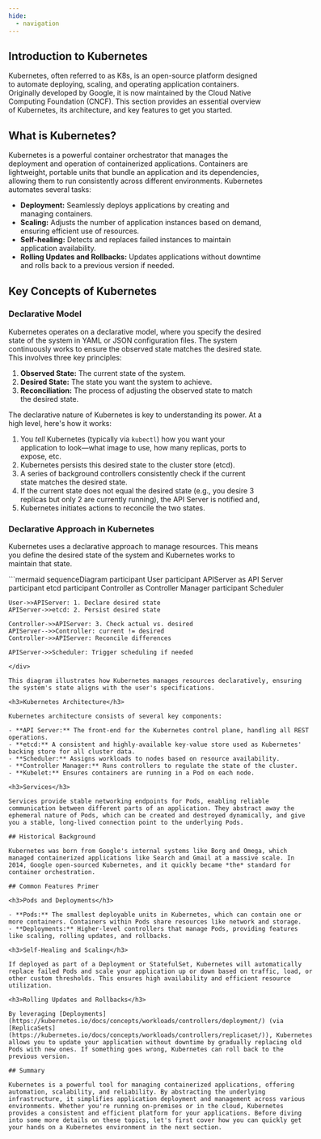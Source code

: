 ```yaml
---
hide:
  - navigation
---
```


## Introduction to Kubernetes

Kubernetes, often referred to as K8s, is an open-source platform designed to automate deploying, scaling, and operating application containers. Originally developed by Google, it is now maintained by the Cloud Native Computing Foundation (CNCF). This section provides an essential overview of Kubernetes, its architecture, and key features to get you started.

## What is Kubernetes?

Kubernetes is a powerful container orchestrator that manages the deployment and operation of containerized applications. Containers are lightweight, portable units that bundle an application and its dependencies, allowing them to run consistently across different environments. Kubernetes automates several tasks:

- **Deployment:** Seamlessly deploys applications by creating and managing containers.
- **Scaling:** Adjusts the number of application instances based on demand, ensuring efficient use of resources.
- **Self-healing:** Detects and replaces failed instances to maintain application availability.
- **Rolling Updates and Rollbacks:** Updates applications without downtime and rolls back to a previous version if needed.

## Key Concepts of Kubernetes

<h3>Declarative Model</h3>

Kubernetes operates on a declarative model, where you specify the desired state of the system in YAML or JSON configuration files. The system continuously works to ensure the observed state matches the desired state. This involves three key principles:

1. **Observed State:** The current state of the system.
2. **Desired State:** The state you want the system to achieve.
3. **Reconciliation:** The process of adjusting the observed state to match the desired state.

The declarative nature of Kubernetes is key to understanding its power. At a high level, here's how it works:

1. You *tell* Kubernetes (typically via `kubectl`) how you want your application to look—what image to use, how many replicas, ports to expose, etc.
2. Kubernetes persists this desired state to the cluster store (etcd).
3. A series of background controllers consistently check if the current state matches the desired state.
4. If the current state does not equal the desired state (e.g., you desire 3 replicas but only 2 are currently running), the API Server is notified and,
5. Kubernetes initiates actions to reconcile the two states.

<h3>Declarative Approach in Kubernetes</h3>

Kubernetes uses a declarative approach to manage resources. This means you define the desired state of the system and Kubernetes works to maintain that state.

<div style="width: 120%; margin: 0 auto;">
```mermaid
sequenceDiagram
    participant User
    participant APIServer as API Server
    participant etcd
    participant Controller as Controller Manager
    participant Scheduler

    User->>APIServer: 1. Declare desired state
    APIServer->>etcd: 2. Persist desired state

    Controller->>APIServer: 3. Check actual vs. desired
    APIServer-->>Controller: current != desired
    Controller->>APIServer: Reconcile differences

    APIServer->>Scheduler: Trigger scheduling if needed
```
</div>

This diagram illustrates how Kubernetes manages resources declaratively, ensuring the system's state aligns with the user's specifications.

<h3>Kubernetes Architecture</h3>

Kubernetes architecture consists of several key components:

- **API Server:** The front-end for the Kubernetes control plane, handling all REST operations.
- **etcd:** A consistent and highly-available key-value store used as Kubernetes' backing store for all cluster data.
- **Scheduler:** Assigns workloads to nodes based on resource availability.
- **Controller Manager:** Runs controllers to regulate the state of the cluster.
- **Kubelet:** Ensures containers are running in a Pod on each node.

<h3>Services</h3>

Services provide stable networking endpoints for Pods, enabling reliable communication between different parts of an application. They abstract away the ephemeral nature of Pods, which can be created and destroyed dynamically, and give you a stable, long-lived connection point to the underlying Pods.

## Historical Background

Kubernetes was born from Google's internal systems like Borg and Omega, which managed containerized applications like Search and Gmail at a massive scale. In 2014, Google open-sourced Kubernetes, and it quickly became *the* standard for container orchestration.

## Common Features Primer

<h3>Pods and Deployments</h3>

- **Pods:** The smallest deployable units in Kubernetes, which can contain one or more containers. Containers within Pods share resources like network and storage.
- **Deployments:** Higher-level controllers that manage Pods, providing features like scaling, rolling updates, and rollbacks.

<h3>Self-Healing and Scaling</h3>

If deployed as part of a Deployment or StatefulSet, Kubernetes will automatically replace failed Pods and scale your application up or down based on traffic, load, or other custom thresholds. This ensures high availability and efficient resource utilization.

<h3>Rolling Updates and Rollbacks</h3>

By leveraging [Deployments](https://kubernetes.io/docs/concepts/workloads/controllers/deployment/) (via [ReplicaSets](https://kubernetes.io/docs/concepts/workloads/controllers/replicaset/)), Kubernetes allows you to update your application without downtime by gradually replacing old Pods with new ones. If something goes wrong, Kubernetes can roll back to the previous version.

## Summary

Kubernetes is a powerful tool for managing containerized applications, offering automation, scalability, and reliability. By abstracting the underlying infrastructure, it simplifies application deployment and management across various environments. Whether you're running on-premises or in the cloud, Kubernetes provides a consistent and efficient platform for your applications. Before diving into some more details on these topics, let's first cover how you can quickly get your hands on a Kubernetes environment in the next section.